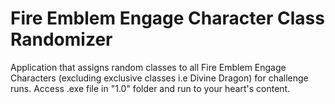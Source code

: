 # Fire Emblem Engage Character Class Randomizer


Application that assigns random classes to all Fire Emblem Engage Characters (excluding exclusive classes i.e Divine Dragon) for challenge runs. Access .exe file in "1.0" folder and run to your heart's content.
